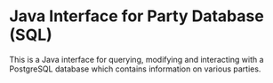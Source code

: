 # Java Interface for Party Database (SQL)

This is a Java interface for querying, modifying and interacting with a PostgreSQL database which contains information on various parties.